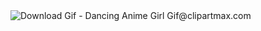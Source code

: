 <img src="https://www.clipartmax.com/png/middle/275-2758526_download-gif-dancing-anime-girl-gif.png" alt="Download Gif - Dancing Anime Girl Gif@clipartmax.com">
